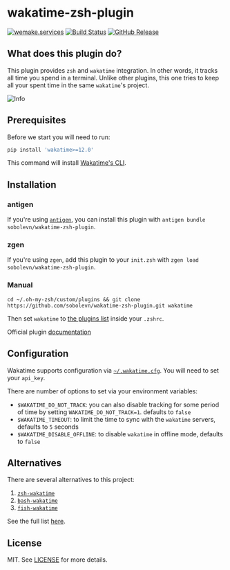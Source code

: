 # wakatime-zsh-plugin

[![wemake.services](https://img.shields.io/badge/style-wemake.services-green.svg?label=&logo=data%3Aimage%2Fpng%3Bbase64%2CiVBORw0KGgoAAAANSUhEUgAAABAAAAAQCAMAAAAoLQ9TAAAABGdBTUEAALGPC%2FxhBQAAAAFzUkdCAK7OHOkAAAAbUExURQAAAAAAAAAAAAAAAAAAAAAAAAAAAAAAAP%2F%2F%2F5TvxDIAAAAIdFJOUwAjRA8xXANAL%2Bv0SAAAADNJREFUGNNjYCAIOJjRBdBFWMkVQeGzcHAwksJnAPPZGOGAASzPzAEHEGVsLExQwE7YswCb7AFZSF3bbAAAAABJRU5ErkJggg%3D%3D)](http://wemake.services) [![Build Status](https://img.shields.io/travis/sobolevn/wakatime-zsh-plugin/master.svg)](https://travis-ci.org/sobolevn/wakatime-zsh-plugin) [![GitHub Release](https://img.shields.io/badge/release-0.2.1-brightgreen.svg?style=default)](https://github.com/sobolevn/wakatime-zsh-plugin/releases)


## What does this plugin do?

This plugin provides `zsh` and `wakatime` integration. In other words, it tracks all time you spend in a terminal. Unlike other plugins, this one tries to keep all your spent time in the same `wakatime`'s project.

![Info](https://github.com/sobolevn/wakatime-zsh-plugin/blob/master/info.png)


## Prerequisites

Before we start you will need to run:

```bash
pip install 'wakatime>=12.0'
```

This command will install [Wakatime's CLI](https://github.com/wakatime/wakatime).


## Installation

### antigen

If you're using [`antigen`](https://github.com/zsh-users/antigen), you can install this plugin with `antigen bundle sobolevn/wakatime-zsh-plugin`.

### zgen

If you're using `zgen`, add this plugin to your `init.zsh` with `zgen load sobolevn/wakatime-zsh-plugin`.

### Manual

```shell
cd ~/.oh-my-zsh/custom/plugins && git clone https://github.com/sobolevn/wakatime-zsh-plugin.git wakatime
```

Then set `wakatime` to [the plugins list](https://github.com/robbyrussell/oh-my-zsh/wiki/External-plugins) inside your `.zshrc`.

Official plugin [documentation](https://github.com/robbyrussell/oh-my-zsh/wiki/Customization#adding-a-new-plugin)


## Configuration

Wakatime supports configuration via [`~/.wakatime.cfg`](https://github.com/wakatime/wakatime#configuring). You will need to set your `api_key`.

There are number of options to set via your environment variables:

- `$WAKATIME_DO_NOT_TRACK`: you can also disable tracking for some period of time by setting `WAKATIME_DO_NOT_TRACK=1`. defaults to `false`
- `$WAKATIME_TIMEOUT`: to limit the time to sync with the `wakatime` servers, defaults to `5` seconds
- `$WAKATIME_DISABLE_OFFLINE`: to disable `wakatime` in offline mode, defaults to `false`


## Alternatives

There are several alternatives to this project:

1. [`zsh-wakatime`](https://github.com/wbingli/zsh-wakatime/blob/master/zsh-wakatime.plugin.zsh)
2. [`bash-wakatime`](https://github.com/gjsheep/bash-wakatime)
3. [`fish-wakatime`](https://github.com/Cyber-Duck/fish-wakatime)

See the full list [here](https://wakatime.com/terminal).


## License

MIT. See [LICENSE](https://github.com/sobolevn/wakatime-zsh-plugin/blob/master/LICENSE) for more details.
